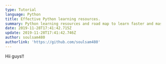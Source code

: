 ```yaml
---
type: Tutorial
language: Python
title: Effective Python learning resources.
summary: Python learning resources and road map to learn faster and master in no time.
date: 2019-11-28T17:41:42.715Z
update: 2019-11-28T17:41:42.746Z
author: soulsam480
authorlink: 'https://github.com/soulsam480'
---
```

Hii guys!!
